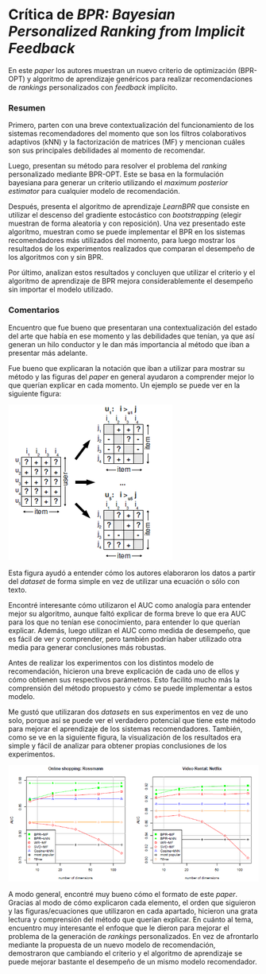 # Crítica de *BPR: Bayesian Personalized Ranking from Implicit Feedback*

En este *paper* los autores muestran un nuevo criterio de optimización (BPR-OPT) y algoritmo de aprendizaje genéricos para realizar recomendaciones de *rankings* personalizados con *feedback* implícito. 

### Resumen

Primero, parten con una breve contextualización del funcionamiento de los sistemas recomendadores del momento que son los filtros colaborativos adaptivos (kNN) y la factorización de matrices (MF) y mencionan cuáles son sus principales debilidades al momento de recomendar. 

Luego, presentan su método para resolver el problema del *ranking* personalizado mediante BPR-OPT. Este se basa en la formulación bayesiana para generar un criterio utilizando el *maximum posterior estimator* para cualquier modelo de recomendación. 

Después, presenta el algoritmo de aprendizaje *LearnBPR* que consiste en utilizar el descenso del gradiente estocástico con *bootstrapping*  (elegir muestran de forma aleatoria y con reposición). Una vez presentado este algoritmo, muestran como se puede implementar el BPR en los sistemas recomendadores más utilizados del momento, para luego mostrar los resultados de los experimentos realizados que comparan el desempeño de los algoritmos con y sin BPR. 

Por último, analizan estos resultados y concluyen que utilizar el criterio y el algoritmo de aprendizaje de BPR mejora considerablemente el desempeño sin importar el modelo utilizado.

### Comentarios

Encuentro que fue bueno que presentaran  una contextualización del estado del arte que había en ese momento y las debilidades que tenían, ya que así generan un hilo conductor y le dan más importancia al método que iban a presentar más adelante.

Fue bueno que explicaran la notación que iban a utilizar para mostrar su método y las figuras del *paper* en general ayudaron a comprender mejor lo que querían explicar en cada momento. Un ejemplo se puede ver en la siguiente figura:

![Figura 1](Assets/BPR_fig1.png)

Esta figura ayudó a entender cómo los autores elaboraron los datos a partir del *dataset* de forma simple en vez de utilizar una ecuación o sólo con texto. 

Encontré interesante cómo utilizaron el AUC como analogía para entender mejor su algoritmo, aunque faltó explicar de forma breve lo que era AUC para los que no tenían ese conocimiento, para entender lo que querían explicar. Además, luego utilizan el AUC como medida de desempeño, que es fácil de ver y comprender, pero también podrían haber utilizado otra media para generar conclusiones más robustas.

Antes de realizar los experimentos con los distintos modelo de recomendación, hicieron una breve explicación de cada uno de ellos y cómo obtienen sus respectivos parámetros. Esto facilitó mucho más la comprensión del método propuesto y cómo se puede implementar a estos modelo.

Me gustó que utilizaran dos *datasets* en sus experimentos en vez de uno solo, porque así se puede ver el verdadero potencial que tiene este método para mejorar el aprendizaje de los sistemas recomendadores. También, como se ve en la siguiente figura, la visualización de los resultados era simple y fácil de analizar para obtener propias conclusiones de los experimentos.

![Figura](Assets/BPR_fig2.png)

A modo general, encontré muy bueno cómo el formato de este *paper*. Gracias al modo de cómo explicaron cada elemento, el orden que siguieron y las figuras/ecuaciones que utilizaron en cada apartado, hicieron una grata lectura y comprensión del método que querían explicar. En cuánto al tema, encuentro muy interesante el enfoque que le dieron para mejorar el problema de la generación de *rankings* personalizados. En vez de afrontarlo mediante la propuesta de un nuevo modelo de recomendación, demostraron que cambiando el criterio y el algoritmo de aprendizaje se puede mejorar bastante el desempeño de un mismo modelo recomendador.

